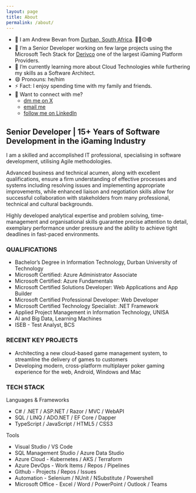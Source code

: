 ```yaml
---
layout: page
title: About
permalink: /about/
---
```


- 🙂 I am Andrew Bevan from [Durban, South Africa](https://goo.gl/maps/rQsiecctb9SovcdG9). 🔴🔵🟡🟢
- 🔭 I’m a Senior Developer working on few large projects using the Microsoft Tech Stack for [Derivco](https://www.derivco.com) one of the largest iGaming Platform Providers.
- 🌱 I’m currently learning more about Cloud Technologies while furthering my skills as a Software Architect.
- 😄 Pronouns: he/him
- ⚡ Fact: I enjoy spending time with my family and friends.
- 📧 Want to connect with me?
  - [dm me on X](https://x.com/bluntspoon)
  - [email me](mailto:bluntspoon@gmail.com)
  - [follow me on LinkedIn](https://www.linkedin.com/in/andrew-bevan)

## Senior Developer | 15+ Years of Software Development in the iGaming Industry

I am a skilled and accomplished IT professional, specialising in software development, utilising Agile methodologies.

Advanced business and technical acumen, along with excellent qualifications, ensure a firm understanding of effective processes and systems including resolving issues and implementing appropriate improvements, while enhanced liaison and negotiation skills allow for successful collaboration with stakeholders from many professional, technical and cultural backgrounds.

Highly developed analytical expertise and problem solving, time-management and organisational skills guarantee precise attention to detail, exemplary performance under pressure and the ability to achieve tight deadlines in fast-paced environments.

### QUALIFICATIONS

- Bachelor’s Degree in Information Technology, Durban University of Technology
- Microsoft Certified: Azure Administrator Associate
- Microsoft Certified: Azure Fundamentals
- Microsoft Certified Solutions Developer: Web Applications and App Builder
- Microsoft Certified Professional Developer: Web Developer
- Microsoft Certified Technology Specialist: .NET Framework
- Applied Project Management in Information Technology, UNISA
- AI and Big Data, Learning Machines
- ISEB - Test Analyst, BCS

### RECENT KEY PROJECTS

- Architecting a new cloud-based game management system, to streamline the delivery of games to customers
- Developing modern, cross-platform multiplayer poker gaming experience for the web, Android, Windows and Mac

### TECH STACK

Languages & Frameworks

- C# / .NET / ASP.NET / Razor / MVC / WebAPI
- SQL / LINQ / ADO.NET / EF Core / Dapper
- TypeScript / JavaScript / HTML5 / CSS3

Tools

- Visual Studio / VS Code
- SQL Management Studio / Azure Data Studio
- Azure Cloud - Kubernetes / AKS / Terraform
- Azure DevOps - Work Items / Repos / Pipelines
- Github - Projects / Repos / Issues
- Automation - Selenium / NUnit / NSubstitute / Powershell
- Microsoft Office - Excel / Word / PowerPoint / Outlook / Teams
